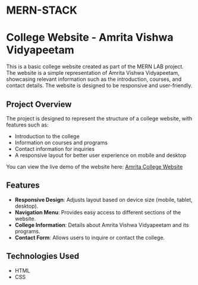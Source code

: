 # MERN-STACK
# College Website - Amrita Vishwa Vidyapeetam

This is a basic college website created as part of the MERN LAB project. The website is a simple representation of Amrita Vishwa Vidyapeetam, showcasing relevant information such as the introduction, courses, and contact details. The website is designed to be responsive and user-friendly.

## Project Overview

The project is designed to represent the structure of a college website, with features such as:
- Introduction to the college
- Information on courses and programs
- Contact information for inquiries
- A responsive layout for better user experience on mobile and desktop

You can view the live demo of the website here: [Amrita College Website](https://phanisirisha-46.github.io/MERN-STACK/Collegewebsite/clg.html)

## Features

- **Responsive Design**: Adjusts layout based on device size (mobile, tablet, desktop).
- **Navigation Menu**: Provides easy access to different sections of the website.
- **College Information**: Details about Amrita Vishwa Vidyapeetam and its programs.
- **Contact Form**: Allows users to inquire or contact the college.

## Technologies Used

- HTML
- CSS

